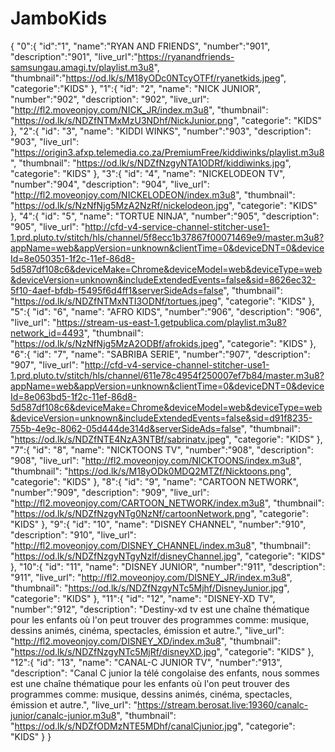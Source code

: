 # JamboKids
{
  "0":{
  "id":"1",
  "name":"RYAN AND FRIENDS",
  "number":"901",
  "description":"901",
  "live_url":"https://ryanandfriends-samsungau.amagi.tv/playlist.m3u8",
  "thumbnail":"https://od.lk/s/M18yODc0NTcyOTFf/ryanetkids.jpeg",
  "categorie":"KIDS"
  },
  "1":{
  "id": "2",
  "name": "NICK JUNIOR",
  "number":"902",
  "description": "902",
  "live_url": "http://fl2.moveonjoy.com/NICK_JR/index.m3u8",
  "thumbnail": "https://od.lk/s/NDZfNTMxMzU3NDhf/NickJunior.png",
  "categorie": "KIDS"
  }, 
  "2":{
  "id": "3",
  "name": "KIDDI WINKS",
  "number":"903",
  "description": "903",
  "live_url": "https://origin3.afxp.telemedia.co.za/PremiumFree/kiddiwinks/playlist.m3u8",
  "thumbnail": "https://od.lk/s/NDZfNzgyNTA1ODRf/kiddiwinks.jpg",
  "categorie": "KIDS"
  },
  "3":{
  "id": "4",
  "name": "NICKELODEON TV",
  "number":"904",
  "description": "904",
  "live_url": "http://fl2.moveonjoy.com/NICKELODEON/index.m3u8",
  "thumbnail": "https://od.lk/s/NzNfNjg5MzA2NzRf/nickelodeon.jpg",
  "categorie": "KIDS"
  }, 
  "4":{
  "id": "5",
  "name": "TORTUE NINJA",
  "number":"905",
  "description": "905",
  "live_url": "http://cfd-v4-service-channel-stitcher-use1-1.prd.pluto.tv/stitch/hls/channel/5f8ecc1b37867f00071469e9/master.m3u8?appName=web&appVersion=unknown&clientTime=0&deviceDNT=0&deviceId=8e050351-1f2c-11ef-86d8-5d587df108c6&deviceMake=Chrome&deviceModel=web&deviceType=web&deviceVersion=unknown&includeExtendedEvents=false&sid=8626ec32-5f10-4aef-bfdb-f5495f6d4ff1&serverSideAds=false",
  "thumbnail": "https://od.lk/s/NDZfNTMxNTI3ODNf/tortues.jpeg",
  "categorie": "KIDS"
  },
  "5":{
  "id": "6",
  "name": "AFRO KIDS",
  "number":"906",
  "description": "906",
  "live_url": "https://stream-us-east-1.getpublica.com/playlist.m3u8?network_id=4493",
  "thumbnail": "https://od.lk/s/NzNfNjg5MzA2ODBf/afrokids.jpeg",
  "categorie": "KIDS"
  },
  "6":{
  "id": "7",
  "name": "SABRIBA SERIE",
  "number":"907",
  "description": "907",
  "live_url": "http://cfd-v4-service-channel-stitcher-use1-1.prd.pluto.tv/stitch/hls/channel/611e78c4954f250007ef7b84/master.m3u8?appName=web&appVersion=unknown&clientTime=0&deviceDNT=0&deviceId=8e063bd5-1f2c-11ef-86d8-5d587df108c6&deviceMake=Chrome&deviceModel=web&deviceType=web&deviceVersion=unknown&includeExtendedEvents=false&sid=d91f8235-755b-4e9c-8062-05d444de314d&serverSideAds=false",
  "thumbnail": "https://od.lk/s/NDZfNTE4NzA3NTBf/sabrinatv.jpeg",
  "categorie": "KIDS"
  },
  "7":{
  "id": "8",
  "name": "NICKTOONS TV",
  "number":"908",
  "description": "908",
  "live_url": "http://fl2.moveonjoy.com/NICKTOONS/index.m3u8",
  "thumbnail": "https://od.lk/s/M18yODk0MDQ2MTZf/Nicktoons.png",
  "categorie": "KIDS"
  },
  "8":{
  "id": "9",
  "name": "CARTOON NETWORK",
  "number":"909",
  "description": "909",
  "live_url": "http://fl2.moveonjoy.com/CARTOON_NETWORK/index.m3u8",
  "thumbnail": "https://od.lk/s/NDZfNzgyNTg0NzNf/cartoonNetwork.png",
  "categorie": "KIDS"
  },
  "9":{
  "id": "10",
  "name": "DISNEY CHANNEL",
  "number":"910",
  "description": "910",
  "live_url": "http://fl2.moveonjoy.com/DISNEY_CHANNEL/index.m3u8",
  "thumbnail": "https://od.lk/s/NDZfNzgyNTgyNzlf/disneyChannel.jpg",
  "categorie": "KIDS"
  },
  "10":{
  "id": "11",
  "name": "DISNEY JUNIOR",
  "number":"911",
  "description": "911",
  "live_url": "http://fl2.moveonjoy.com/DISNEY_JR/index.m3u8",
  "thumbnail": "https://od.lk/s/NDZfNzgyNTc5Mjhf/DisneyJunior.jpg",
  "categorie": "KIDS"
  },
  "11":{
  "id": "12",
  "name": "DISNEY-XD TV",
  "number":"912",
  "description": "Destiny-xd tv est une chaîne thématique pour les enfants où l'on  peut trouver des programmes comme: musique, dessins animés, cinéma, spectacles, émission et autre.",
  "live_url": "http://fl2.moveonjoy.com/DISNEY_XD/index.m3u8",
  "thumbnail": "https://od.lk/s/NDZfNzgyNTc5MjRf/disneyXD.jpg",
  "categorie": "KIDS"
  },
  "12":{
  "id": "13",
  "name": "CANAL-C JUNIOR TV",
  "number":"913",
  "description": "Canal C junior la télé congolaise des enfants, nous sommes est une chaîne thématique pour les enfants où l'on  peut trouver des programmes comme: musique, dessins animés, cinéma, spectacles, émission et autre.",
  "live_url": "https://stream.berosat.live:19360/canalc-junior/canalc-junior.m3u8",
  "thumbnail": "https://od.lk/s/NDZfODMzNTE5MDhf/canalCjunior.jpg",
  "categorie": "KIDS"
  }
}







